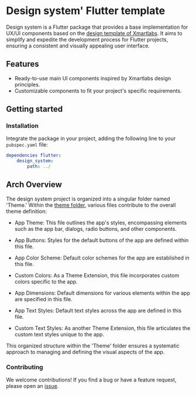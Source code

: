 # Design system' Flutter template

Design system is a Flutter package that provides a base implementation for UX/UI components based on the [design template of Xmartlabs][figma].
It aims to simplify and expedite the development process for Flutter projects, ensuring a consistent and visually appealing user interface.

## Features

- Ready-to-use main UI components inspired by Xmartlabs design principles.
- Customizable components to fit your project's specific requirements.

## Getting started

### Installation

Integrate the package in your project, adding the following line to your `pubspec.yaml` file:

```yaml
dependencies flutter:
    design_system:
        path: ../
```

## Arch Overview

The design system project is organized into a singular folder named 'Theme.' 
Within the [theme folder][theme], various files contribute to the overall theme definition:

- App Theme:
This file outlines the app's styles, encompassing elements such as the app bar, dialogs, radio buttons, and other components.

- App Buttons:
Styles for the default buttons of the app are defined within this file.

- App Color Scheme:
Default color schemes for the app are established in this file.

- Custom Colors:
As a Theme Extension, this file incorporates custom colors specific to the app.

- App Dimensions:
Default dimensions for various elements within the app are specified in this file.

- App Text Styles:
Default text styles across the app are defined in this file.

- Custom Text Styles:
As another Theme Extension, this file articulates the custom text styles unique to the app.

This organized structure within the 'Theme' folder ensures a systematic approach to managing and defining the visual aspects of the app.

### Contributing
We welcome contributions! If you find a bug or have a feature request, please open an [issue].

[issue]: https://github.com/xmartlabs/flutter-template/issues
[theme]: https://github.com/xmartlabs/flutter-template/tree/main/lib/ui/theme
[figma]: https://www.figma.com/file/OWDUY4WaDjyfiOE6Z8mfsC/XL---Tourmaline?node-id=0%3A1&mode=dev